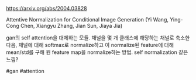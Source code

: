 https://arxiv.org/abs/2004.03828

Attentive Normalization for Conditional Image Generation (Yi Wang, Ying-Cong Chen, Xiangyu Zhang, Jian Sun, Jiaya Jia)

gan의 self attention을 대체하는 모듈. 채널을 몇 개 클래스에 해당하는 채널로 축소한 다음, 채널에 대해 softmax로 normalize하고 이 normalize된 feature에 대해 mean/std를 구해 원 feature map을 normalize하는 방법. self normalization 같은 느낌?

#gan #attention 